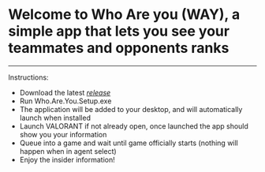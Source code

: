 # Welcome to Who Are you (WAY), a simple app that lets you see your teammates and opponents ranks
---
Instructions:
<ul>
    <li>Download the latest <i><a href="https://github.com/ethanshealey/valorant-who-are-you-v2/releases">release</a></i></li>
    <li>Run Who.Are.You.Setup.exe</li>
    <li>The application will be added to your desktop, and will automatically launch when installed</li>
    <li>Launch VALORANT if not already open, once launched the app should show you your information</li>
    <li>Queue into a game and wait until game officially starts (nothing will happen when in agent select)</li>
    <li>Enjoy the insider information!</li>
</ul>